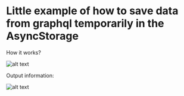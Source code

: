 # Little example of how to save data from graphql temporarily in the AsyncStorage

How it works?

![alt text](https://i.ibb.co/Ntj5rKH/video.gif)

Output information:

![alt text](https://i.ibb.co/2M2SvCB/Screenshot-from-2019-06-28-11-34-38.png)

